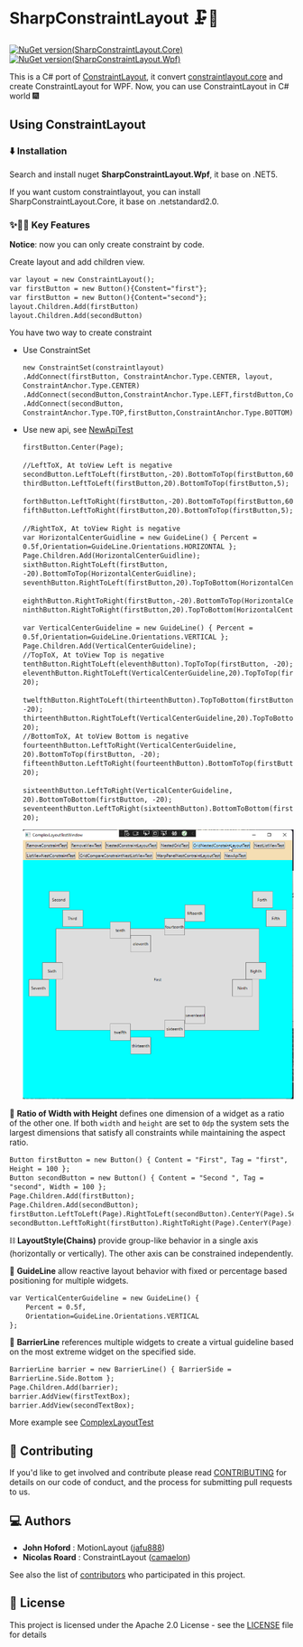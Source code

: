 # SharpConstraintLayout 🗜️📏

[![NuGet version(SharpConstraintLayout.Core)](https://img.shields.io/nuget/v/SharpConstraintLayout.Core?label=SharpConstraintLayout.Core)](https://www.nuget.org/packages/SharpConstraintLayout.Core/)
[![NuGet version(SharpConstraintLayout.Wpf)](https://img.shields.io/nuget/v/SharpConstraintLayout.Wpf?label=SharpConstraintLayout.Wpf)](https://www.nuget.org/packages/SharpConstraintLayout.Wpf/)

This is a C# port of [ConstraintLayout](https://github.com/androidx/constraintlayout), it convert [constraintlayout.core](https://github.com/androidx/constraintlayout/tree/main/constraintlayout/core) and create ConstraintLayout for WPF. Now, you can use ConstraintLayout in C# world 🎆

## Using ConstraintLayout

### ⬇️ Installation

Search and install nuget **SharpConstraintLayout.Wpf**, it base on .NET5.

If you want custom constraintlayout, you can install SharpConstraintLayout.Core, it base on .netstandard2.0.

### ✨🤩📱 Key Features

**Notice**: now you can only create constraint by code.

Create layout and add children view.

```
var layout = new ConstraintLayout();
var firstButton = new Button(){Constent="first"};
var firstButton = new Button(){Content="second"};
layout.Children.Add(firstButton)
layout.Children.Add(secondButton)
```

You have two way to create constraint

- Use ConstraintSet

  ```
  new ConstraintSet(constraintlayout)
  .AddConnect(firstButton, ConstraintAnchor.Type.CENTER, layout, ConstraintAnchor.Type.CENTER)
  .AddConnect(secondButton,ConstraintAnchor.Type.LEFT,firstdButton,ConstraintAnchor.Type.RIGHT)
  .AddConnect(secondButton, ConstraintAnchor.Type.TOP,firstButton,ConstraintAnchor.Type.BOTTOM);
  ```

- Use new api, see [NewApiTest](https://github.com/xtuzy/SharpConstraintLayout/blob/6d2ca9be3273724e2355c6d5581b164228a5f719/SharpConstraintLayout.Example.Reload/ComplexLayoutTestWindow.xaml.cs#L129)

  ```
  firstButton.Center(Page);
  
  //LeftToX, At toView Left is negative
  secondButton.LeftToLeft(firstButton,-20).BottomToTop(firstButton,60);
  thirdButton.LeftToLeft(firstButton,20).BottomToTop(firstButton,5);
  
  forthButton.LeftToRight(firstButton,-20).BottomToTop(firstButton,60);
  fifthButton.LeftToRight(firstButton,20).BottomToTop(firstButton,5);
  
  //RightToX, At toView Right is negative
  var HorizontalCenterGuidline = new GuideLine() { Percent = 0.5f,Orientation=GuideLine.Orientations.HORIZONTAL };
  Page.Children.Add(HorizontalCenterGuidline);
  sixthButton.RightToLeft(firstButton, -20).BottomToTop(HorizontalCenterGuidline);
  seventhButton.RightToLeft(firstButton,20).TopToBottom(HorizontalCenterGuidline);
  
  eighthButton.RightToRight(firstButton,-20).BottomToTop(HorizontalCenterGuidline);
  ninthButton.RightToRight(firstButton,20).TopToBottom(HorizontalCenterGuidline);
  
  var VerticalCenterGuideline = new GuideLine() { Percent = 0.5f,Orientation=GuideLine.Orientations.VERTICAL };
  Page.Children.Add(VerticalCenterGuideline);
  //TopToX, At toView Top is negative
  tenthButton.RightToLeft(eleventhButton).TopToTop(firstButton, -20);
  eleventhButton.RightToLeft(VerticalCenterGuideline,20).TopToTop(firstButton, 20);
  
  twelfthButton.RightToLeft(thirteenthButton).TopToBottom(firstButton, -20);
  thirteenthButton.RightToLeft(VerticalCenterGuideline,20).TopToBottom(firstButton, 20);
  //BottomToX, At toView Bottom is negative
  fourteenthButton.LeftToRight(VerticalCenterGuideline, 20).BottomToTop(firstButton, -20);
  fifteenthButton.LeftToRight(fourteenthButton).BottomToTop(firstButton, 20);
  
  sixteenthButton.LeftToRight(VerticalCenterGuideline, 20).BottomToBottom(firstButton, -20);
  seventeenthButton.LeftToRight(sixteenthButton).BottomToBottom(firstButton, 20);
  ```
  
  
  
  ![newapi](https://github.com/xtuzy/SharpConstraintLayout/blob/master/Resources/NewApi.png)



📐 **Ratio of Width with Height** defines one dimension of a widget as a ratio of the other one. If both `width` and `height` are set to `0dp` the system sets the largest dimensions that satisfy all constraints while maintaining the aspect ratio.

```
Button firstButton = new Button() { Content = "First", Tag = "first", Height = 100 };
Button secondButton = new Button() { Content = "Second ", Tag = "second", Width = 100 };
Page.Children.Add(firstButton);
Page.Children.Add(secondButton);
firstButton.LeftToLeft(Page).RightToLeft(secondButton).CenterY(Page).SetWidthBaseOnHeight(2);
secondButton.LeftToRight(firstButton).RightToRight(Page).CenterY(Page).SetHeightBaseOnWidth(2);
```

⛓️ **LayoutStyle(Chains)** provide group-like behavior in a single axis (horizontally or vertically). The other axis can be constrained independently.

🦮 **GuideLine** allow reactive layout behavior with fixed or percentage based positioning for multiple widgets.

```
var VerticalCenterGuideline = new GuideLine() { 
    Percent = 0.5f,
    Orientation=GuideLine.Orientations.VERTICAL 
};
```

🚧 **BarrierLine** references multiple widgets to create a virtual guideline based on the most extreme widget on the specified side.

```
BarrierLine barrier = new BarrierLine() { BarrierSide = BarrierLine.Side.Bottom };
Page.Children.Add(barrier);
barrier.AddView(firstTextBox);
barrier.AddView(secondTextBox);
```



More example see [ComplexLayoutTest](https://github.com/xtuzy/SharpConstraintLayout/blob/master/SharpConstraintLayout.Example.Reload/ComplexLayoutTestWindow.xaml.cs)


## 🤝 Contributing

If you'd like to get involved and contribute please read [CONTRIBUTING](CONTRIBUTING.md) for details on our code of conduct, and the process for submitting pull requests to us.

## 💻 Authors

- **John Hoford** : MotionLayout ([jafu888](https://github.com/jafu888))
- **Nicolas Roard** : ConstraintLayout ([camaelon](https://github.com/camaelon))

See also the list of [contributors](https://github.com/androidx/constraintlayout/graphs/contributors) who participated in this project.

## 🔖 License

This project is licensed under the Apache 2.0 License - see the [LICENSE](LICENSE) file for details



